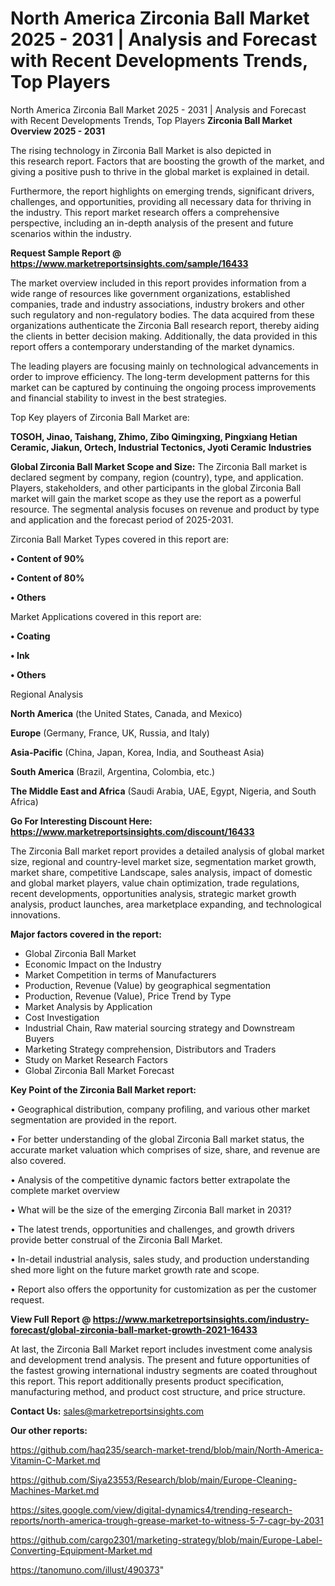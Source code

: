 # North America Zirconia Ball Market 2025 - 2031 | Analysis and Forecast with Recent Developments Trends, Top Players
North America Zirconia Ball Market 2025 - 2031 | Analysis and Forecast with Recent Developments Trends, Top Players
<Strong> Zirconia Ball Market Overview 2025 - 2031</strong>

The rising technology in Zirconia Ball Market is also depicted in this research report. Factors that are boosting the growth of the market, and giving a positive push to thrive in the global market is explained in detail.

Furthermore, the report highlights on emerging trends, significant drivers, challenges, and opportunities, providing all necessary data for thriving in the industry. This report market research offers a comprehensive perspective, including an in-depth analysis of the present and future scenarios within the industry.

<strong>Request Sample Report @ <a href=https://www.marketreportsinsights.com/sample/16433>https://www.marketreportsinsights.com/sample/16433</a></strong>

The market overview included in this report provides information from a wide range of resources like government organizations, established companies, trade and industry associations, industry brokers and other such regulatory and non-regulatory bodies. The data acquired from these organizations authenticate the Zirconia Ball research report, thereby aiding the clients in better decision making. Additionally, the data provided in this report offers a contemporary understanding of the market dynamics.

The leading players are focusing mainly on technological advancements in order to improve efficiency. The long-term development patterns for this market can be captured by continuing the ongoing process improvements and financial stability to invest in the best strategies.

Top Key players of Zirconia Ball Market are:

<strong>TOSOH, Jinao, Taishang, Zhimo, Zibo Qimingxing, Pingxiang Hetian Ceramic, Jiakun, Ortech, Industrial Tectonics, Jyoti Ceramic Industries</strong>

<strong><b>Global Zirconia Ball Market Scope and Size:</b></strong>
The Zirconia Ball market is declared segment by company, region (country), type, and application. Players, stakeholders, and other participants in the global Zirconia Ball market will gain the market scope as they use the report as a powerful resource. The segmental analysis focuses on revenue and product by type and application and the forecast period of 2025-2031.

Zirconia Ball Market Types covered in this report are:

<strong>• Content of 90%

• Content of 80%

• Others</strong>

Market Applications covered in this report are:

<strong>• Coating

• Ink

• Others</strong> 

Regional Analysis

<strong>North America</strong> (the United States, Canada, and Mexico)

<strong>Europe</strong> (Germany, France, UK, Russia, and Italy)

<strong>Asia-Pacific</strong> (China, Japan, Korea, India, and Southeast Asia)

<strong>South America</strong> (Brazil, Argentina, Colombia, etc.)

<strong>The Middle East and Africa</strong> (Saudi Arabia, UAE, Egypt, Nigeria, and South Africa)

<strong>Go For Interesting Discount Here: <a href=https://www.marketreportsinsights.com/discount/16433>https://www.marketreportsinsights.com/discount/16433</a></strong>

The Zirconia Ball market report provides a detailed analysis of global market size, regional and country-level market size, segmentation market growth, market share, competitive Landscape, sales analysis, impact of domestic and global market players, value chain optimization, trade regulations, recent developments, opportunities analysis, strategic market growth analysis, product launches, area marketplace expanding, and technological innovations.

<strong><b>Major factors covered in the report:</b></strong>
<ul>
  <li>Global Zirconia Ball Market </li>
  <li>Economic Impact on the Industry</li>
  <li>Market Competition in terms of Manufacturers</li>
  <li>Production, Revenue (Value) by geographical segmentation</li>
  <li>Production, Revenue (Value), Price Trend by Type</li>
  <li>Market Analysis by Application</li>
  <li>Cost Investigation</li>
  <li>Industrial Chain, Raw material sourcing strategy and Downstream Buyers</li>
  <li>Marketing Strategy comprehension, Distributors and Traders</li>
  <li>Study on Market Research Factors</li>
  <li>Global Zirconia Ball Market Forecast</li>
</ul>

<strong><b>Key Point of the Zirconia Ball Market report:</b></strong>

• Geographical distribution, company profiling, and various other market segmentation are provided in the report.

• For better understanding of the global Zirconia Ball market status, the accurate market valuation which comprises of size, share, and revenue are also covered.

• Analysis of the competitive dynamic factors better extrapolate the complete market overview

• What will be the size of the emerging Zirconia Ball market in 2031?

• The latest trends, opportunities and challenges, and growth drivers provide better construal of the Zirconia Ball Market.

• In-detail industrial analysis, sales study, and production understanding shed more light on the future market growth rate and scope.

• Report also offers the opportunity for customization as per the customer request.

<strong><b>View Full Report @ <a href=https://www.marketreportsinsights.com/industry-forecast/global-zirconia-ball-market-growth-2021-16433>https://www.marketreportsinsights.com/industry-forecast/global-zirconia-ball-market-growth-2021-16433</a></b></strong>


At last, the Zirconia Ball Market report includes investment come analysis and development trend analysis. The present and future opportunities of the fastest growing international industry segments are coated throughout this report. This report additionally presents product specification, manufacturing method, and product cost structure, and price structure.

<strong>Contact Us:</strong>
sales@marketreportsinsights.com

<strong>Our other reports:</strong>

<a href=https://github.com/haq235/search-market-trend/blob/main/North-America-Vitamin-C-Market.md>https://github.com/haq235/search-market-trend/blob/main/North-America-Vitamin-C-Market.md</a>

<a href=https://github.com/Siya23553/Research/blob/main/Europe-Cleaning-Machines-Market.md>https://github.com/Siya23553/Research/blob/main/Europe-Cleaning-Machines-Market.md</a>

<a href=https://sites.google.com/view/digital-dynamics4/trending-research-reports/north-america-trough-grease-market-to-witness-5-7-cagr-by-2031>https://sites.google.com/view/digital-dynamics4/trending-research-reports/north-america-trough-grease-market-to-witness-5-7-cagr-by-2031</a>

<a href=https://github.com/cargo2301/marketing-strategy/blob/main/Europe-Label-Converting-Equipment-Market.md>https://github.com/cargo2301/marketing-strategy/blob/main/Europe-Label-Converting-Equipment-Market.md</a>

<a href=https://tanomuno.com/illust/490373>https://tanomuno.com/illust/490373</a>"
